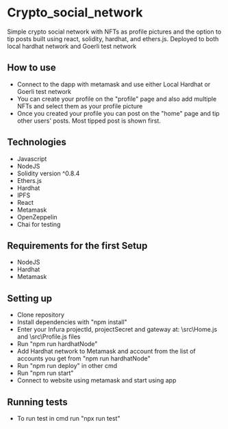 # Crypto_social_network
Simple crypto social network with NFTs as profile pictures and the option to tip posts built using react, solidity, hardhat, and ethers.js. Deployed to both local hardhat network and Goerli test network

## How to use
- Connect to the dapp with metamask and use either Local Hardhat or Goerli test network
- You can create your profile on the "profile" page and also add multiple NFTs and select them as your profile picture
- Once you created your profile you can post on the "home" page and tip other users' posts. Most tipped post is shown first.

## Technologies
- Javascript
- NodeJS
- Solidity version ^0.8.4
- Ethers.js
- Hardhat
- IPFS
- React
- Metamask
- OpenZeppelin
- Chai for testing

## Requirements for the first Setup
- NodeJS
- Hardhat
- Metamask

## Setting up
- Clone repository
- Install dependencies with "npm install"
- Enter your Infura projectId, projectSecret and gateway at: \src\Home.js and \src\Profile.js files
- Run "npm run hardhatNode"
- Add Hardhat network to Metamask and account from the list of accounts you get from "npm run hardhatNode"
- Run "npm run deploy" in other cmd
- Run "npm run start"
- Connect to website using metamask and start using app

## Running tests
- To run test in cmd run "npx run test"
